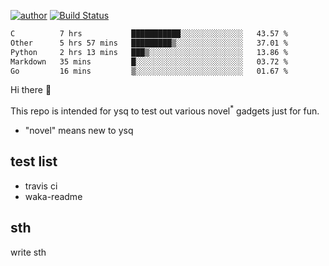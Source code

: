 [![author](https://img.shields.io/badge/author-ysq-green)](https://github.com/Yang-Shiqin)
[![Build Status](https://app.travis-ci.com/Yang-Shiqin/testall.svg?branch=main)](https://app.travis-ci.com/Yang-Shiqin/testall)

<!--START_SECTION:waka-->

```txt
C          7 hrs           ███████████░░░░░░░░░░░░░░   43.57 %
Other      5 hrs 57 mins   █████████▒░░░░░░░░░░░░░░░   37.01 %
Python     2 hrs 13 mins   ███▒░░░░░░░░░░░░░░░░░░░░░   13.86 %
Markdown   35 mins         █░░░░░░░░░░░░░░░░░░░░░░░░   03.72 %
Go         16 mins         ▒░░░░░░░░░░░░░░░░░░░░░░░░   01.67 %
```

<!--END_SECTION:waka-->

Hi there 👋

This repo is intended for ysq to test out various novel<sup>*</sup> gadgets just for fun.

- "novel" means new to ysq

## test list
- travis ci
- waka-readme


## sth
write sth


